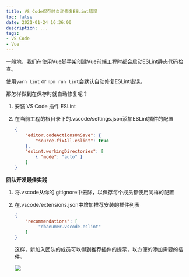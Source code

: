 ```yaml
---
title: VS Code保存时自动修复ESLint错误
toc: false
date: 2021-01-24 16:36:00
description: ...
tags:
- VS Code
- Vue
---
```


一般地，我们在使用Vue脚手架创建Vue前端工程时都会启动ESLint静态代码检查。

使用`yarn lint` or `npm run lint`会默认自动修复ESLint错误。

那怎样做到在保存时就自动修复呢？

1. 安装 VS Code 插件 ESLint

2. 在当前工程的根目录下的.vscode/settings.json添加ESLint插件的配置

   ```json
   {
       "editor.codeActionsOnSave": {
           "source.fixAll.eslint": true
       },
       "eslint.workingDirectories": [
           { "mode": "auto" }
       ]
   }
   ```

**团队开发最佳实践**

1. 将.vscode从你的.gitignore中去除，以保存每个成员都使用同样的配置

2. 在.vscode/extensions.json中增加推荐安装的插件列表

   ```json
   {
       "recommendations": [
         	"dbaeumer.vscode-eslint"
       ]
   }
   ```

   这样，新加入团队的成员可以得到推荐插件的提示，以方便的添加需要的插件。

   ![](/images/eslint-autofix-on-save-1.png)